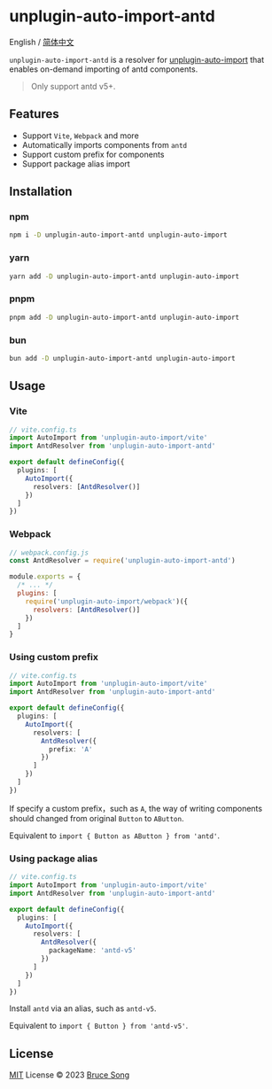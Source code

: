 # unplugin-auto-import-antd

English / [简体中文](./README.zh-CN.md)

`unplugin-auto-import-antd` is a resolver for [unplugin-auto-import](https://github.com/unplugin/unplugin-auto-import) that enables on-demand importing of antd components.

> Only support antd v5+.

## Features

- Support `Vite`, `Webpack` and more
- Automatically imports components from `antd`
- Support custom prefix for components
- Support package alias import

## Installation

### npm

```bash
npm i -D unplugin-auto-import-antd unplugin-auto-import
```

### yarn

```bash
yarn add -D unplugin-auto-import-antd unplugin-auto-import
```

### pnpm

```bash
pnpm add -D unplugin-auto-import-antd unplugin-auto-import
```

### bun

```bash
bun add -D unplugin-auto-import-antd unplugin-auto-import
```

## Usage

### Vite

```ts
// vite.config.ts
import AutoImport from 'unplugin-auto-import/vite'
import AntdResolver from 'unplugin-auto-import-antd'

export default defineConfig({
  plugins: [
    AutoImport({
      resolvers: [AntdResolver()]
    })
  ]
})
```

### Webpack

```js
// webpack.config.js
const AntdResolver = require('unplugin-auto-import-antd')

module.exports = {
  /* ... */
  plugins: [
    require('unplugin-auto-import/webpack')({
      resolvers: [AntdResolver()]
    })
  ]
}
```

### Using custom prefix

```ts
// vite.config.ts
import AutoImport from 'unplugin-auto-import/vite'
import AntdResolver from 'unplugin-auto-import-antd'

export default defineConfig({
  plugins: [
    AutoImport({
      resolvers: [
        AntdResolver({
          prefix: 'A'
        })
      ]
    })
  ]
})
```

If specify a custom prefix，such as `A`, the way of writing components should changed from original `Button` to `AButton`.

Equivalent to `import { Button as AButton } from 'antd'`.

### Using package alias

```ts
// vite.config.ts
import AutoImport from 'unplugin-auto-import/vite'
import AntdResolver from 'unplugin-auto-import-antd'

export default defineConfig({
  plugins: [
    AutoImport({
      resolvers: [
        AntdResolver({
          packageName: 'antd-v5'
        })
      ]
    })
  ]
})
```

Install `antd` via an alias, such as `antd-v5`.

Equivalent to `import { Button } from 'antd-v5'`.

## License

[MIT](/LICENSE) License &copy; 2023 [Bruce Song](https://github.com/recallwei)
